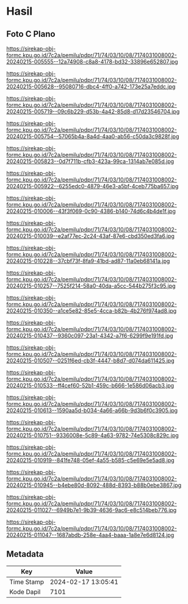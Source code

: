 # Hasil

## Foto C Plano

https://sirekap-obj-formc.kpu.go.id/7c2a/pemilu/pdpr/71/74/03/10/08/7174031008002-20240215-005555--12a74908-c8a8-4178-bd32-33896e652807.jpg

https://sirekap-obj-formc.kpu.go.id/7c2a/pemilu/pdpr/71/74/03/10/08/7174031008002-20240215-005628--95080716-dbc4-4ff0-a742-173e25a7eddc.jpg

https://sirekap-obj-formc.kpu.go.id/7c2a/pemilu/pdpr/71/74/03/10/08/7174031008002-20240215-005719--09c6b229-d53b-4a42-85d8-d17d23546704.jpg

https://sirekap-obj-formc.kpu.go.id/7c2a/pemilu/pdpr/71/74/03/10/08/7174031008002-20240215-005754--57065b4a-8a4d-4aa0-ab56-c50da3c9828f.jpg

https://sirekap-obj-formc.kpu.go.id/7c2a/pemilu/pdpr/71/74/03/10/08/7174031008002-20240215-005823--0d7f711b-cfb3-423a-99ca-1314ab7e085d.jpg

https://sirekap-obj-formc.kpu.go.id/7c2a/pemilu/pdpr/71/74/03/10/08/7174031008002-20240215-005922--6255edc0-4879-46e3-a5bf-4ceb775ba657.jpg

https://sirekap-obj-formc.kpu.go.id/7c2a/pemilu/pdpr/71/74/03/10/08/7174031008002-20240215-010006--43f3f069-0c90-4386-b140-74d6c4b4de1f.jpg

https://sirekap-obj-formc.kpu.go.id/7c2a/pemilu/pdpr/71/74/03/10/08/7174031008002-20240215-010039--e2af77ec-2c24-43af-87e6-cbd350ed3fa6.jpg

https://sirekap-obj-formc.kpu.go.id/7c2a/pemilu/pdpr/71/74/03/10/08/7174031008002-20240215-010228--37cbf73f-8fa9-41bd-ad87-11a0eb68141a.jpg

https://sirekap-obj-formc.kpu.go.id/7c2a/pemilu/pdpr/71/74/03/10/08/7174031008002-20240215-010257--7525f214-58a0-40da-a5cc-544b275f3c95.jpg

https://sirekap-obj-formc.kpu.go.id/7c2a/pemilu/pdpr/71/74/03/10/08/7174031008002-20240215-010350--a1ce5e82-85e5-4cca-b82b-4b276f974ad8.jpg

https://sirekap-obj-formc.kpu.go.id/7c2a/pemilu/pdpr/71/74/03/10/08/7174031008002-20240215-010437--9360c097-23a1-4342-a7f6-6299f9e191fd.jpg

https://sirekap-obj-formc.kpu.go.id/7c2a/pemilu/pdpr/71/74/03/10/08/7174031008002-20240215-010507--0251f6ed-cb3f-4447-b8d7-d074da611425.jpg

https://sirekap-obj-formc.kpu.go.id/7c2a/pemilu/pdpr/71/74/03/10/08/7174031008002-20240215-010533--ff4cef60-52b1-459c-b666-1e586d06acb3.jpg

https://sirekap-obj-formc.kpu.go.id/7c2a/pemilu/pdpr/71/74/03/10/08/7174031008002-20240215-010613--1590aa5d-b034-4a66-a66b-9d3b6f0c3905.jpg

https://sirekap-obj-formc.kpu.go.id/7c2a/pemilu/pdpr/71/74/03/10/08/7174031008002-20240215-010751--9336008e-5c89-4a63-9782-74e5308c829c.jpg

https://sirekap-obj-formc.kpu.go.id/7c2a/pemilu/pdpr/71/74/03/10/08/7174031008002-20240215-010919--841fe748-05ef-4a55-b585-c5e69e5e5ad8.jpg

https://sirekap-obj-formc.kpu.go.id/7c2a/pemilu/pdpr/71/74/03/10/08/7174031008002-20240215-010945--b4ebe80d-8092-488d-8393-b88b0ebe3867.jpg

https://sirekap-obj-formc.kpu.go.id/7c2a/pemilu/pdpr/71/74/03/10/08/7174031008002-20240215-011027--6949b7e1-9b39-4636-9ac6-e8c514beb776.jpg

https://sirekap-obj-formc.kpu.go.id/7c2a/pemilu/pdpr/71/74/03/10/08/7174031008002-20240215-011047--1687abdb-258e-4aa4-baaa-1a8e7e6d8124.jpg


## Metadata

| Key        | Value               |
| ---------- | ------------------- |
| Time Stamp | 2024-02-17 13:05:41 |
| Kode Dapil | 7101                |



